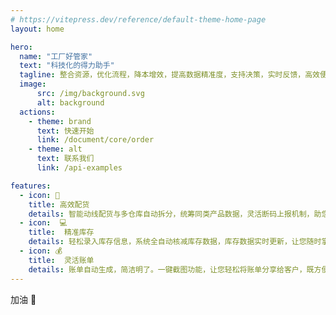 ```yaml
---
# https://vitepress.dev/reference/default-theme-home-page
layout: home

hero:
  name: "工厂好管家"
  text: "科技化的得力助手"
  tagline: 整合资源，优化流程，降本增效，提高数据精准度，支持决策，实时反馈，高效便捷。
  image:
      src: /img/background.svg
      alt: background
  actions:
    - theme: brand
      text: 快速开始
      link: /document/core/order
    - theme: alt
      text: 联系我们
      link: /api-examples

features:
  - icon: 🚀
    title: 高效配货
    details: 智能动线配货与多仓库自动拆分，统筹同类产品数据，灵活断码上报机制，助您轻松实现高效配货。
  - icon:  💻
    title:  精准库存
    details: 轻松录入库存信息，系统全自动核减库存数据，库存数据实时更新，让您随时掌握最新库存状态。
  - icon: 💰 
    title:  灵活账单
    details: 账单自动生成，简洁明了。一键截图功能，让您轻松将账单分享给客户，既方便快捷又专业高效。让财务管理更加轻松，为您的事业助力！
---
```


<div class="center-text">加油 💪</div>
